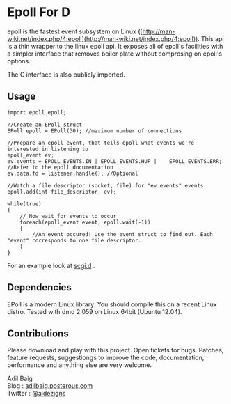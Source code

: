 Epoll For D
========

epoll is the fastest event subsystem on Linux ([http://man-wiki.net/index.php/4:epoll](http://man-wiki.net/index.php/4:epoll)). This api is a thin wrapper to the linux epoll api. It exposes all of epoll's facilities with a simpler interface that removes boiler plate without comprosing on epoll's options. 

The C interface is also publicly imported.

## Usage
	
	import epoll.epoll;
	
	//Create an EPoll struct
	EPoll epoll = EPoll(30); //maximum number of connections

	//Prepare an epoll_event, that tells epoll what events we're interested in listening to
	epoll_event ev;
	ev.events = EPOLL_EVENTS.IN | EPOLL_EVENTS.HUP | 	EPOLL_EVENTS.ERR; //Refer to the epoll documentation
	ev.data.fd = listener.handle(); //Optional

	//Watch a file descriptor (socket, file) for "ev.events" events
	epoll.add(int file_descriptor, ev);

	while(true)
	{
		// Now wait for events to occur
		foreach(epoll_event event; epoll.wait(-1))
		{
			//An event occured! Use the event struct to find out. Each "event" corresponds to one file descriptor.
		}
	}

For an example look at [scgi.d](https://github.com/adilbaig/Epoll-D2/blob/master/scgi.d) .

## Dependencies
EPoll is a modern Linux library. You should compile this on a recent Linux distro. Tested with dmd 2.059 on Linux 64bit (Ubuntu 12.04).

## Contributions
Please download and play with this project. Open tickets for bugs. Patches, feature requests, suggestiongs to improve the code, documentation, performance and anything else are very welcome.

Adil Baig
<br />Blog : [adilbaig.posterous.com](http://adilbaig.posterous.com)
<br />Twitter : [@aidezigns](http://twitter.com/aidezigns)



